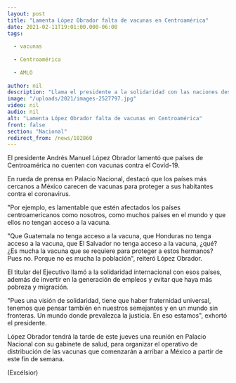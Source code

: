 ```yaml
---
layout: post
title: "Lamenta López Obrador falta de vacunas en Centroamérica"
date: 2021-02-11T19:01:00.000-06:00
tags:
  
  - vacunas
  
  - Centroamérica
  
  - AMLO
  
author: nil
description: "Llama el presidente a la solidaridad con las naciones desprotegidas ante el Covid-19; urge a impulsar la generación en esos países, así como afrontar la pobreza y la migración"
image: "/uploads/2021/images-2527797.jpg"
video: nil
audio: nil
alt: "Lamenta López Obrador falta de vacunas en Centroamérica"
front: false
section: "Nacional"
redirect_from: /news/182860
---
```


El presidente Andrés Manuel López Obrador lamentó que países de Centroamérica no cuenten con vacunas contra el Covid-19.

En rueda de prensa en Palacio Nacional, destacó que los países más cercanos a México carecen de vacunas para proteger a sus habitantes contra el coronavirus.

"Por ejemplo, es lamentable que estén afectados los países centroamericanos como nosotros, como muchos países en el mundo y que ellos no tengan acceso a la vacuna.

"Que Guatemala no tenga acceso a la vacuna, que Honduras no tenga acceso a la vacuna, que El Salvador no tenga acceso a la vacuna, ¿qué? ¿Es mucha la vacuna que se requiere para proteger a estos hermanos? Pues no. Porque no es mucha la población", reiteró López Obrador.

El titular del Ejecutivo llamó a la solidaridad internacional con esos países, además de invertir en la generación de empleos y evitar que haya más pobreza y migración.

"Pues una visión de solidaridad, tiene que haber fraternidad universal, tenemos que pensar también en nuestros semejantes y en un mundo sin fronteras. Un mundo donde prevalezca la justicia. En eso estamos", exhortó el presidente.

López Obrador tendrá la tarde de este jueves una reunión en Palacio Nacional con su gabinete de salud, para organizar el operativo de distribución de las vacunas que comenzarán a arribar a México a partir de este fin de semana.

(Excélsior)
